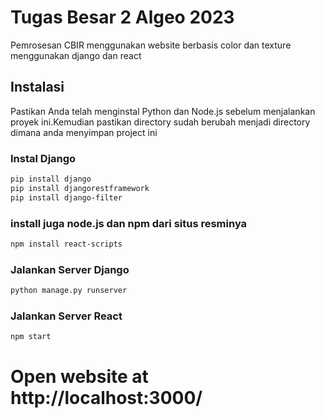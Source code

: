 # Tugas Besar 2 Algeo 2023

Pemrosesan CBIR menggunakan website berbasis color dan texture menggunakan django dan react

## Instalasi

Pastikan Anda telah menginstal Python dan Node.js sebelum menjalankan proyek ini.Kemudian pastikan directory sudah berubah menjadi directory dimana anda menyimpan project ini
### Instal Django

```bash
pip install django
pip install djangorestframework
pip install django-filter
```

### install juga node.js dan npm dari situs resminya
```bash
npm install react-scripts
```

 ### Jalankan Server Django
 ```bash
python manage.py runserver
```

### Jalankan Server React
```bash
npm start
```

# Open website at http://localhost:3000/
